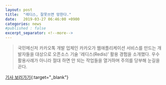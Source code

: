 ```yaml
---
layout: post
title:  "레디스, 잘못쓰면 망한다."
date:   2019-03-27 06:46:00 +0900
categories: news
#published : false
excerpt_separator: <!--more-->
---
```

>국민메신저 카카오톡 개발 업체인 카카오가 웹애플리케이션 서비스를 만드는 개발자들을 대상으로 오픈소스 기술 '레디스(Redis)' 활용 경험을 소개했다. 우수 활용사례가 아니라 절대 하면 안 되는 작업들을 열거하며 주의를 당부해 눈길을 끈다.

[기사 보러가기](https://news.naver.com/main/read.nhn?mode=LSD&mid=sec&sid1=105&oid=092&aid=0002040303){:target="_blank"}
